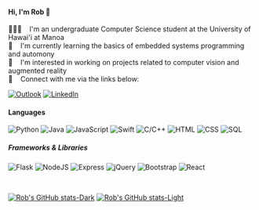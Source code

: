 #### Hi, I'm Rob 👋<br>
👨🏻‍🎓&nbsp;&nbsp;&nbsp;&nbsp;I'm an undergraduate Computer Science student at the University of Hawai'i at Manoa<br>
🌱&nbsp;&nbsp;&nbsp;&nbsp;I'm currently learning the basics of embedded systems programming and automony<br>
👀&nbsp;&nbsp;&nbsp;&nbsp;I'm interested in working on projects related to computer vision and augmented reality<br>
🤝&nbsp;&nbsp;&nbsp;&nbsp;Connect with me via the links below:

[![Outlook](https://img.shields.io/badge/-outlook-0072C6?style=for-the-badge&logo=microsoftoutlook&logoColor=white)](mailto:rob_godfrey@outlook.com)
[![LinkedIn](https://img.shields.io/badge/-LINKEDIN-0077B5?style=for-the-badge&logo=linkedin&logoColor=white)](https://www.linkedin.com/in/bob-godfrey/)

#### Languages

![Python](https://img.shields.io/badge/python-306998?&logo=python&style=for-the-badge&logoColor=FFE873)
![Java](https://img.shields.io/badge/java-ED8B00?&style=for-the-badge&logo=oracle&logoColor=ffffff)
![JavaScript](https://img.shields.io/badge/javascript-323330?&style=for-the-badge&logo=javascript&logoColor=F0DB4F)
![Swift](https://img.shields.io/badge/swift-ff722b?&style=for-the-badge&logo=swift&logoColor=ffffff)
![C/C++](https://img.shields.io/badge/c/C++-0065a8?&style=for-the-badge&logo=cplusplus&logoColor=ffffff)
![HTML](https://img.shields.io/badge/html-e34c26?&style=for-the-badge&logo=html5&logoColor=ffffff)
![CSS](https://img.shields.io/badge/css-1572B6?&style=for-the-badge&logo=css3&logoColor=ffffff)
![SQL](https://img.shields.io/badge/sql-0064a5?&style=for-the-badge&logo=postgresql&logoColor=ffffff)

##### Frameworks & Libraries

![Flask](https://img.shields.io/badge/flask-eeeeee?&style=for-the-badge&logo=flask&logoColor=000000)
![NodeJS](https://img.shields.io/badge/node.js-3c873a?&style=for-the-badge&logo=node.js&logoColor=ffffff)
![Express](https://img.shields.io/badge/express-222222?&style=for-the-badge&logo=express&logoColor=ffffff)
![jQuery](https://img.shields.io/badge/jquery-333333?&style=for-the-badge&logo=jquery&logoColor=7ACEF4)
![Bootstrap](https://img.shields.io/badge/bootstrap-8713fa?&style=for-the-badge&logo=bootstrap&logoColor=ffffff)
![React](https://img.shields.io/badge/react-20232a?&style=for-the-badge&logo=react&logoColor=61dafb)


<br>

[![Rob's GitHub stats-Dark](https://github-readme-stats.vercel.app/api?username=robertgodfrey&count_private=true&show_icons=true&theme=gotham#gh-dark-mode-only)](https://github-readme-stats.vercel.app/api?username=robertgodfrey&count_private=true&show_icons=true&theme=gotham#gh-dark-mode-only)
[![Rob's GitHub stats-Light](https://github-readme-stats.vercel.app/api?username=robertgodfrey&count_private=true&show_icons=true&theme=vue#gh-light-mode-only)](https://github-readme-stats.vercel.app/api?username=robertgodfrey&count_private=true&show_icons=true&theme=vue#gh-light-mode-only)
